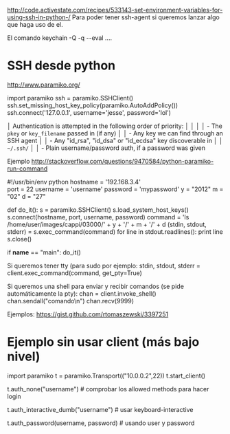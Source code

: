 http://code.activestate.com/recipes/533143-set-environment-variables-for-using-ssh-in-python-/
Para poder tener ssh-agent si queremos lanzar algo que haga uso de el.

El comando
keychain -Q -q --eval ....


# SSH desde python
http://www.paramiko.org/

import paramiko
ssh = paramiko.SSHClient()
ssh.set_missing_host_key_policy(paramiko.AutoAddPolicy())
ssh.connect('127.0.0.1', username='jesse', password='lol')

│ Authentication is attempted in the following order of priority:                                                      │
│                                                                                                                      │
│     - The ``pkey`` or ``key_filename`` passed in (if any)                                                            │
│     - Any key we can find through an SSH agent                                                                       │
│     - Any "id_rsa", "id_dsa" or "id_ecdsa" key discoverable in                                                       │
│       ``~/.ssh/``                                                                                                    │
│     - Plain username/password auth, if a password was given

Ejemplo
http://stackoverflow.com/questions/9470584/python-paramiko-run-command

#!/usr/bin/env python
hostname = '192.168.3.4'    
port = 22
username = 'username'
password = 'mypassword'
y = "2012"
m = "02"
d = "27"

def do_it():
    s = paramiko.SSHClient()
    s.load_system_host_keys()
    s.connect(hostname, port, username, password)
    command = 'ls /home/user/images/cappi/03000/' + y + '/' + m + '/' + d
    (stdin, stdout, stderr) = s.exec_command(command)
    for line in stdout.readlines():
        print line
    s.close()

if __name__ == "main":
    do_it()



Si queremos tener tty (para sudo por ejemplo:
stdin, stdout, stderr = client.exec_command(command,  get_pty=True)


Si queremos una shell para enviar y recibir comandos (se pide automáticamente la pty):
chan = client.invoke_shell()
chan.sendall("comando\n")
chan.recv(9999)



Ejemplos: https://gist.github.com/rtomaszewski/3397251



# Ejemplo sin usar client (más bajo nivel)
import paramiko
t = paramiko.Transport(("10.0.0.2",22))
t.start_client()


t.auth_none("username")  # comprobar los allowed methods para hacer login

t.auth_interactive_dumb("username")  # usar keyboard-interactive

t.auth_password(username, password)  # usando user y password
